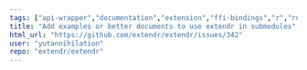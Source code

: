```yaml
---
tags: ["api-wrapper","documentation","extension","ffi-bindings","r","rust"]
title: "Add examples or better documents to use extendr in submodules"
html_url: "https://github.com/extendr/extendr/issues/342"
user: "yutannihilation"
repo: "extendr/extendr"
---
```


